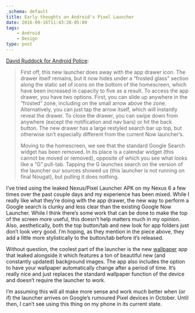 ```yaml
---
_schema: default
title: Early thoughts on Android's Pixel Launcher
date: 2016-09-16T11:43:28-05:00
tags:
    - Android
    - Design
type: post
---
```

[David Ruddock for Android Police](https://www.androidpolice.com/2016/08/01/exclusive-this-is-googles-new-nexus-launcher-that-may-debut-on-the-2016-nexus-phones/):

> First off, this new launcher does away with the app drawer icon. The drawer itself remains, but it now hides under a “frosted glass” section along the static set of icons on the bottom of the homescreen, which have been increased in capacity to five as a result. To access the app drawer, you have two options. First, you can slide up anywhere in the “frosted” zone, including on the small arrow above the zone. Alternatively, you can just tap the arrow itself, which will instantly reveal the drawer. To close the drawer, you can swipe down from anywhere (except the notification and nav bars) or hit the back button. The new drawer has a large restyled search bar up top, but otherwise isn’t especially different from the current Now launcher’s.
>
> Moving to the homescreen, we see that the standard Google Search widget has been removed. In its place is a calendar widget (this cannot be moved or removed), opposite of which you see what looks like a “G” pull-tab. Tapping the G launches search on the version of the launcher our sources showed us (this launcher is not running on final Nougat), but pulling it does nothing.

I’ve tried using the leaked Nexus/Pixel Launcher APK on my Nexus 6 a few times over the past couple days and my experience has been mixed. While I really like what they’re doing with the app drawer, the new way to perform a Google search is clunky and less clear than the existing Google Now Launcher. While I think there’s some work that can be done to make the top of the screen more useful, this doesn’t help matters much in my opinion. Also, aesthetically, both the top button/tab and new look for app folders just don’t look very good. I’m hoping, as they mention in the piece above, they add a little more stylistically to the button/tab before it’s released.

Without question, the coolest part of the launcher is the new [wallpaper](http://www.androidcentral.com/googles-fancy-new-wallpaper-app-best-thing-about-its-leaked-pixel-launcher) app that leaked alongside it which features a ton of beautiful new (and constantly updated) background images. The app also includes the option to have your wallpaper automatically change after a period of time. It’s really nice and just replaces the standard wallpaper function of the device and doesn’t require the launcher to work.

I’m assuming this will all make more sense and work much better when (or if) the launcher arrives on Google’s rumoured Pixel devices in October. Until then, I can’t see using this thing on my phone in its current state.